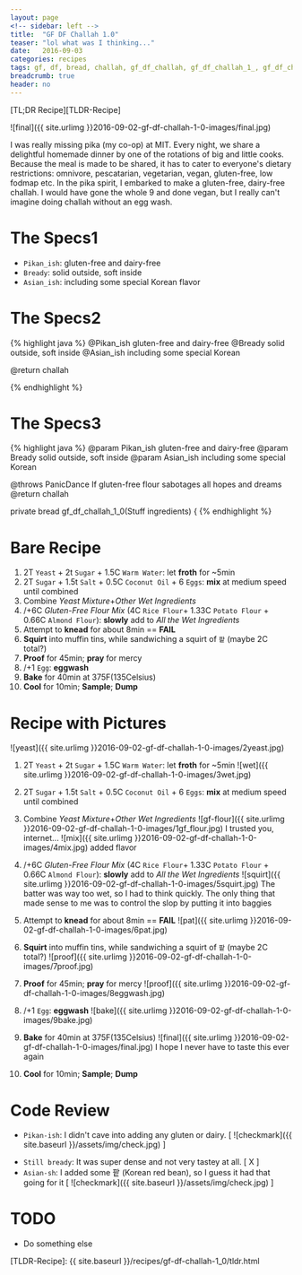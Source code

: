 ```yaml
---
layout: page
<!-- sidebar: left -->
title:  "GF DF Challah 1.0"
teaser: "lol what was I thinking..."
date:   2016-09-03 
categories: recipes
tags: gf, df, bread, challah, gf_df_challah, gf_df_challah_1_, gf_df_challah_1_0
breadcrumb: true
header: no
---
```

[TL;DR Recipe][TLDR-Recipe]

![final]({{ site.urlimg }}2016-09-02-gf-df-challah-1-0-images/final.jpg)

I was really missing pika (my co-op) at MIT.  Every night, we share a delightful homemade dinner by one of the rotations of big and little cooks.  Because the meal is made to be shared, it has to cater to everyone's dietary restrictions: omnivore, pescatarian, vegetarian, vegan, gluten-free, low fodmap etc.  In the pika spirit, I embarked to make a gluten-free, dairy-free challah.  I would have gone the whole 9 and done vegan, but I really can't imagine doing challah without an egg wash.  

The Specs1
====================
* `Pikan_ish`: gluten-free and dairy-free
* `Bready`: solid outside, soft inside
* `Asian_ish`: including some special Korean flavor

The Specs2
====================
{% highlight java %}
@Pikan_ish gluten-free and dairy-free
@Bready solid outside, soft inside
@Asian_ish including some special Korean 

@return challah

{% endhighlight %}

The Specs3
====================
{% highlight java %}
@param Pikan_ish gluten-free and dairy-free
@param Bready solid outside, soft inside
@param Asian_ish including some special Korean 

@throws PanicDance If gluten-free flour sabotages all hopes and dreams 
@return challah

private bread gf_df_challah_1_0(Stuff ingredients) {
{% endhighlight %}

Bare Recipe
====================

1. 2T `Yeast` + 2t `Sugar` + 1.5C `Warm Water`: let **froth** for ~5min
2. 2T `Sugar` + 1.5t `Salt` + 0.5C `Coconut Oil` + 6 `Eggs`: **mix** at medium speed until combined
3. Combine *Yeast Mixture*+*Other Wet Ingredients*
4. /+6C *Gluten-Free Flour Mix* (4C `Rice Flour`+ 1.33C `Potato Flour` + 0.66C `Almond Flour`): **slowly** add to *All the Wet Ingredients*
5. Attempt to **knead** for about 8min == **FAIL**
6. **Squirt** into muffin tins, while sandwiching a squirt of `팥` (maybe 2C total?)
7. **Proof** for 45min; **pray** for mercy
8. /+1 `Egg`: **eggwash**
9. **Bake** for 40min at 375F(135Celsius)
10. **Cool** for 10min; **Sample**; **Dump**

Recipe with Pictures
====================
![yeast]({{ site.urlimg }}2016-09-02-gf-df-challah-1-0-images/2yeast.jpg)

1. 2T `Yeast` + 2t `Sugar` + 1.5C `Warm Water`: let **froth** for ~5min
![wet]({{ site.urlimg }}2016-09-02-gf-df-challah-1-0-images/3wet.jpg)

2. 2T `Sugar` + 1.5t `Salt` + 0.5C `Coconut Oil` + 6 `Eggs`: **mix** at medium speed until combined

3. Combine *Yeast Mixture*+*Other Wet Ingredients*
![gf-flour]({{ site.urlimg }}2016-09-02-gf-df-challah-1-0-images/1gf_flour.jpg)
I trusted you, internet...
![mix]({{ site.urlimg }}2016-09-02-gf-df-challah-1-0-images/4mix.jpg)
added flavor

4. /+6C *Gluten-Free Flour Mix* (4C `Rice Flour`+ 1.33C `Potato Flour` + 0.66C `Almond Flour`): **slowly** add to *All the Wet Ingredients*
![squirt]({{ site.urlimg }}2016-09-02-gf-df-challah-1-0-images/5squirt.jpg)
The batter was way too wet, so I had to think quickly.  The only thing that made sense to me was to control the slop by putting it into baggies

5. Attempt to **knead** for about 8min == **FAIL**
![pat]({{ site.urlimg }}2016-09-02-gf-df-challah-1-0-images/6pat.jpg)

6. **Squirt** into muffin tins, while sandwiching a squirt of `팥` (maybe 2C total?)
![proof]({{ site.urlimg }}2016-09-02-gf-df-challah-1-0-images/7proof.jpg)

7. **Proof** for 45min; **pray** for mercy
![proof]({{ site.urlimg }}2016-09-02-gf-df-challah-1-0-images/8eggwash.jpg)

8. /+1 `Egg`: **eggwash**
![bake]({{ site.urlimg }}2016-09-02-gf-df-challah-1-0-images/9bake.jpg)

9. **Bake** for 40min at 375F(135Celsius)
![final]({{ site.urlimg }}2016-09-02-gf-df-challah-1-0-images/final.jpg)
I hope I never have to taste this ever again

10. **Cool** for 10min; **Sample**; **Dump**


Code Review
====================
* `Pikan-ish`: I didn't cave into adding any gluten or dairy. [
![checkmark]({{ site.baseurl }}/assets/img/check.jpg)
]
<!-- ![checkmark]({{ site.url }}/assets/check.jpg) -->
* `Still bready`: It was super dense and not very tastey at all. [ X ]
* `Asian-sh`: I added some 팥 (Korean red bean), so I guess it had that going for it [
![checkmark]({{ site.baseurl }}/assets/img/check.jpg)
]

TODO
====================
* Do something else

<!-- [jekyll-docs]: http://jekyllrb.com/docs/home -->
<!-- [TLDR-Recipe]: /about/ -->
[TLDR-Recipe]: {{ site.baseurl }}/recipes/gf-df-challah-1_0/tldr.html
